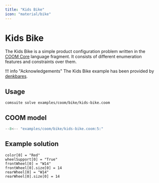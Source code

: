 ```yaml
---
title: "Kids Bike"
icon: "material/bike"
---
```


# Kids Bike

The Kids Bike is a simple product configuration problem
written in the [COOM Core][core] language fragment.
It consists of different enumeration features and constraints over them.

!!! info "Acknowledgements"
    The Kids Bike example has been provided by [denkbares].

[core]: ../reference/coom/index.md#coom-core
[denkbares]: https://denkbares.com

## Usage

```console
comsuite solve examples/coom/bike/kids-bike.coom
```

## COOM model

<!-- ??? quote "COOM Model" -->
<!-- title="Kids Bike" linenums="1" -->
```cpp
--8<-- "examples/coom/bike/kids-bike.coom:5:"
```

## Example solution

```shell
color[0] = "Red"
wheelSupport[0] = "True"
frontWheel[0] = "W14"
frontWheel[0].size[0] = 14
rearWheel[0] = "W14"
rearWheel[0].size[0] = 14
```
